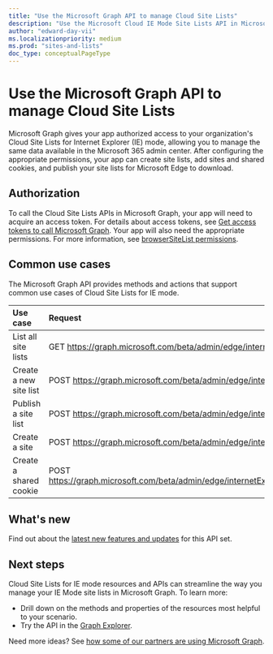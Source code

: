```yaml
---
title: "Use the Microsoft Graph API to manage Cloud Site Lists"
description: "Use the Microsoft Cloud IE Mode Site Lists API in Microsoft Graph to manage site lists for IE mode in the cloud. Sites and shared cookies are organized into a site list that Microsoft Edge can use to download."
author: "edward-day-vii"
ms.localizationpriority: medium
ms.prod: "sites-and-lists"
doc_type: conceptualPageType
---
```


# Use the Microsoft Graph API to manage Cloud Site Lists

Microsoft Graph gives your app authorized access to your organization's Cloud Site Lists for Internet Explorer (IE) mode, allowing you to manage the same data available in the Microsoft 365 admin center. After configuring the appropriate permissions, your app can create site lists, add sites and shared cookies, and publish your site lists for Microsoft Edge to download.

## Authorization

To call the Cloud Site Lists APIs in Microsoft Graph, your app will need to acquire an access token. For details about access tokens, see [Get access tokens to call Microsoft Graph](/graph/auth/). Your app will also need the appropriate permissions. For more information, see [browserSiteList permissions](/graph/permissions-reference#browsersitelists-resource-permissions).

## Common use cases

The Microsoft Graph API provides methods and actions that support common use cases of Cloud Site Lists for IE mode.

|Use case|Request| See also |
|:--------|:--|:--|
| List all site lists | GET https://graph.microsoft.com/beta/admin/edge/internetExplorerMode/siteLists |[List browserSiteLists](../api/internetexplorermode-list-sitelists.md)|
| Create a new site list | POST https://graph.microsoft.com/beta/admin/edge/internetExplorerMode/siteLists |[Create browserSiteList](../api/internetexplorermode-post-sitelists.md)|
| Publish a site list | POST https://graph.microsoft.com/beta/admin/edge/internetExplorerMode/siteLists/{browserSiteListId}/publish |[Publish a browserSiteList](../api/browsersitelist-publish.md)|
| Create a site | POST https://graph.microsoft.com/beta/admin/edge/internetExplorerMode/siteLists/{browserSiteListId}/sites |[Create browserSite](../api/browsersitelist-post-sites.md)|
| Create a shared cookie | POST https://graph.microsoft.com/beta/admin/edge/internetExplorerMode/siteLists/{browserSiteListId}/sharedCookies |[Create browserSharedCookie](../api/browsersitelist-post-sharedcookies.md)|

## What's new
Find out about the [latest new features and updates](/graph/whats-new-overview) for this API set.

## Next steps
Cloud Site Lists for IE mode resources and APIs can streamline the way you manage your IE Mode site lists in Microsoft Graph. To learn more:

- Drill down on the methods and properties of the resources most helpful to your scenario.
- Try the API in the [Graph Explorer](https://developer.microsoft.com/graph/graph-explorer).

Need more ideas? See [how some of our partners are using Microsoft Graph](https://developer.microsoft.com/graph/partners).
